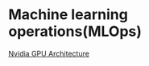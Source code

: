 # Machine learning operations(MLOps)

[Nvidia GPU Architecture](https://www.youtube.com/watch?v=lGefnd7Fmmo)
